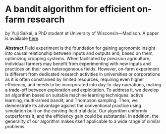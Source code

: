 # A bandit algorithm for efficient on-farm research
by Yuji Saikai, a PhD student at University of Wisconsin—Madison. A paper is available [here](mabps.pdf).

**Abstract**
Field experiment is the foundation for gaining agronomic insight into causal relationship between inputs and outputs and, based on them, optimizing cropping systems. When facilitated by precision agriculture, individual farmers may benefit from experimenting with new inputs and practices on their own heterogeneous fields. However, on-farm experiment is different from dedicated research activities in universities or corporations as it is often constrained by limited resources, requiring even higher efficiency, and needs to be incorporated into day-to-day operations, making a trade-off between exploration and exploitation. To address it, we develop an algorithm based on suitable machine learning techniques: active learning, multi-armed bandit, and Thompson sampling. Then, we demonstrate its advantage against the conventional practice using simulation built on the existing field trial data. Our algorithm uniformly outperforms it, and the efficiency gain could be substantial. In addition, the generality of our algorithm makes itself applicable to a wide range of similar problems.
